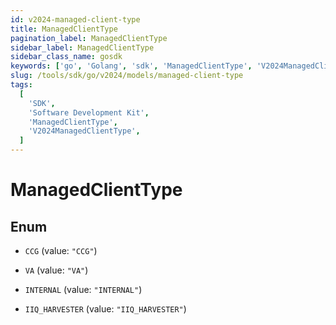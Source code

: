 ```yaml
---
id: v2024-managed-client-type
title: ManagedClientType
pagination_label: ManagedClientType
sidebar_label: ManagedClientType
sidebar_class_name: gosdk
keywords: ['go', 'Golang', 'sdk', 'ManagedClientType', 'V2024ManagedClientType']
slug: /tools/sdk/go/v2024/models/managed-client-type
tags:
  [
    'SDK',
    'Software Development Kit',
    'ManagedClientType',
    'V2024ManagedClientType',
  ]
---
```


# ManagedClientType

## Enum

- `CCG` (value: `"CCG"`)

- `VA` (value: `"VA"`)

- `INTERNAL` (value: `"INTERNAL"`)

- `IIQ_HARVESTER` (value: `"IIQ_HARVESTER"`)
